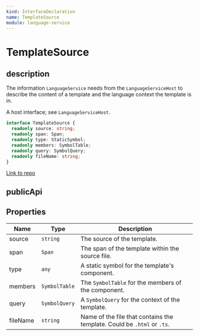 ```yaml
---
kind: InterfaceDeclaration
name: TemplateSource
module: language-service
---
```


# TemplateSource

## description

The information `LanguageService` needs from the `LanguageServiceHost` to describe the content of
a template and the language context the template is in.

A host interface; see `LanguageServiceHost`.

```ts
interface TemplateSource {
  readonly source: string;
  readonly span: Span;
  readonly type: StaticSymbol;
  readonly members: SymbolTable;
  readonly query: SymbolQuery;
  readonly fileName: string;
}
```

[Link to repo](https://github.com/timdeschryver/angular/blob/master/packages/language-service/src/types.ts#L25-L55)

## publicApi

## Properties

| Name     | Type          | Description                                                             |
| -------- | ------------- | ----------------------------------------------------------------------- |
| source   | `string`      | The source of the template.                                             |
| span     | `Span`        | The span of the template within the source file.                        |
| type     | `any`         | A static symbol for the template's component.                           |
| members  | `SymbolTable` | The `SymbolTable` for the members of the component.                     |
| query    | `SymbolQuery` | A `SymbolQuery` for the context of the template.                        |
| fileName | `string`      | Name of the file that contains the template. Could be `.html` or `.ts`. |
